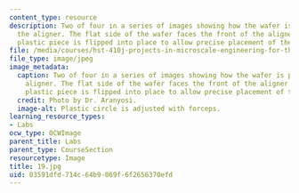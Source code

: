 ```yaml
---
content_type: resource
description: Two of four in a series of images showing how the wafer is placed on
  the aligner. The flat side of the wafer faces the front of the aligner. The white
  plastic piece is flipped into place to allow precise placement of the wafer.
file: /media/courses/hst-410j-projects-in-microscale-engineering-for-the-life-sciences-spring-2007/03591dfd714c64b9069f6f2656370efd_19.jpg
file_type: image/jpeg
image_metadata:
  caption: Two of four in a series of images showing how the wafer is placed on the
    aligner. The flat side of the wafer faces the front of the aligner. The white
    plastic piece is flipped into place to allow precise placement of the wafer.
  credit: Photo by Dr. Aranyosi.
  image-alt: Plastic circle is adjusted with forceps.
learning_resource_types:
- Labs
ocw_type: OCWImage
parent_title: Labs
parent_type: CourseSection
resourcetype: Image
title: 19.jpg
uid: 03591dfd-714c-64b9-069f-6f2656370efd
---
```

